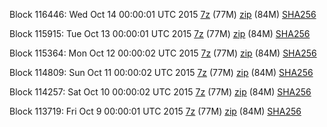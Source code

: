 Block 116446: Wed Oct 14 00:00:01 UTC 2015 [7z](https://transfer.sh/11a0UN/bootstrap.dat.20151014.7z) (77M) [zip](https://transfer.sh/aLGkH/bootstrap.dat.20151014.zip) (84M) [SHA256](https://transfer.sh/xl093/sha256.txt)

Block 115915: Tue Oct 13 00:00:01 UTC 2015 [7z](https://transfer.sh/ZizTN/bootstrap.dat.20151013.7z) (77M) [zip](https://transfer.sh/15HIdd/bootstrap.dat.20151013.zip) (84M) [SHA256](https://transfer.sh/1cX9dw/sha256.txt)

Block 115364: Mon Oct 12 00:00:02 UTC 2015 [7z](https://transfer.sh/yGC50/bootstrap.dat.20151012.7z) (77M) [zip](https://transfer.sh/LOXnv/bootstrap.dat.20151012.zip) (84M) [SHA256](https://transfer.sh/2f35b/sha256.txt)

Block 114809: Sun Oct 11 00:00:02 UTC 2015 [7z](https://transfer.sh/2yTuj/bootstrap.dat.20151011.7z) (77M) [zip](https://transfer.sh/VbBVY/bootstrap.dat.20151011.zip) (84M) [SHA256](https://transfer.sh/ySZFL/sha256.txt)

Block 114257: Sat Oct 10 00:00:02 UTC 2015 [7z](https://transfer.sh/kJIfM/bootstrap.dat.20151010.7z) (77M) [zip](https://transfer.sh/8gYB5/bootstrap.dat.20151010.zip) (84M) [SHA256](https://transfer.sh/Odpc8/sha256.txt)

Block 113719: Fri Oct  9 00:00:01 UTC 2015 [7z](https://transfer.sh/1gmolL/bootstrap.dat.20151009.7z) (77M) [zip](https://transfer.sh/8iR04/bootstrap.dat.20151009.zip) (84M) [SHA256](https://transfer.sh/QmOwf/sha256.txt)

